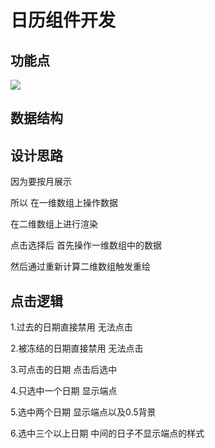 # 日历组件开发

## 功能点
![](https://hidetoxic01.oss-cn-hangzhou.aliyuncs.com/docs/4BD83367-6338-4287-9A49-C2FDB20ABB17.png)


## 数据结构

## 设计思路

因为要按月展示

所以 在一维数组上操作数据

在二维数组上进行渲染

点击选择后 首先操作一维数组中的数据

然后通过重新计算二维数组触发重绘

## 点击逻辑

1.过去的日期直接禁用 无法点击

2.被冻结的日期直接禁用 无法点击

3.可点击的日期 点击后选中

4.只选中一个日期 显示端点 

5.选中两个日期 显示端点以及0.5背景

6.选中三个以上日期  中间的日子不显示端点的样式

